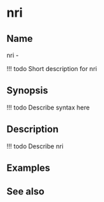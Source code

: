 

# nri


## Name
nri - 

<!-- prettier-ignore -->
!!! todo
     Short description for nri

## Synopsis
<!-- prettier-ignore -->
!!! todo
    Describe syntax here

## Description
<!-- prettier-ignore -->
!!! todo
    Describe nri

## Examples

## See also

